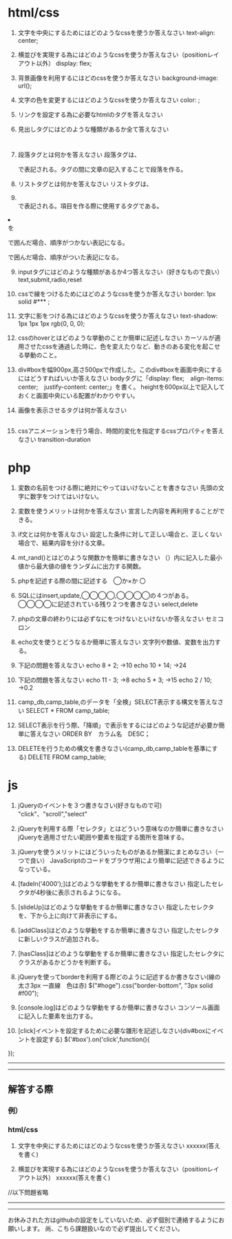 # html/css
1. 文字を中央にするためにはどのようなcssを使うか答えなさい
text-align: center;

2. 横並びを実現する為にはどのようなcssを使うか答えなさい（positionレイアウト以外）
display: flex;

3. 背景画像を利用するにはどのcssを使うか答えなさい
background-image: url();

4. 文字の色を変更するにはどのようなcssを使うか答えなさい
color: ;

5. リンクを設定する為に必要なhtmlのタグを答えなさい
<a href=""></a>

6. 見出しタグにはどのような種類があるか全て答えなさい
<h1></h1> <h2></h2> <h3></h3> <h4></h4> <h5></h5> <h6></h6>

7. 段落タグとは何かを答えなさい
段落タグは、<p></p>で表記される。タグの間に文章の記入することで段落を作る。

8. リストタグとは何かを答えなさい
リストタグは、<li></li>で表記される。項目を作る際に使用するタグである。
<li></li>を<ul></ul>で囲んだ場合、順序がつかない表記になる。<ol></ol>で囲んだ場合、順序がついた表記になる。

9. inputタグにはどのような種類があるか4つ答えなさい（好きなもので良い）
text,submit,radio,reset

10. cssで線をつけるためにはどのようなcssを使うか答えなさい
border: 1px solid #*** ;

11. 文字に影をつける為にはどのようなcssを使うか答えなさい
text-shadow: 1px 1px 1px rgb(0, 0, 0);

12. cssのhoverとはどのような挙動のことか簡単に記述しなさい
カーソルが適用させたcssを通過した時に、色を変えたりなど、動きのある変化を起こせる挙動のこと。

13. div#boxを幅900px,高さ500pxで作成した。このdiv#boxを画面中央にするにはどうすればいいか答えなさい
bodyタグに「display: flex;　align-items: center;　justify-content: center;」を書く。
heightを600px以上で記入しておくと画面中央にいる配置がわかりやすい。

14. 画像を表示させるタグは何か答えなさい
<img src="" alt="">

15. cssアニメーションを行う場合、時間的変化を指定するcssプロパティを答えなさい
transition-duration

# php
1. 変数の名前をつける際に絶対にやってはいけないことを書きなさい
先頭の文字に数字をつけてはいけない。

2. 変数を使うメリットは何かを答えなさい
宣言した内容を再利用することができる。

3. if文とは何かを答えなさい
設定した条件に対して正しい場合と、正しくない場合で、結果内容を分ける文章。

4. mt_rand()とはどのような関数かを簡単に書きなさい
（）内に記入した最小値から最大値の値をランダムに出力する関数。

5. phpを記述する際<?php ?>の間に記述する　◯か×か
〇

6. SQLにはinsert,update,◯◯◯◯,◯◯◯◯の４つがある。◯◯◯◯に記述されている残り２つを書きなさい
select,delete

7. phpの文章の終わりには必ずなにをつけないといけないか答えなさい
セミコロン

8. echo文を使うとどうなるか簡単に答えなさい
文字列や数値、変数を出力する。

9. 下記の問題を答えなさい
echo 8 + 2;
→10
echo 10 + 14;
→24

10. 下記の問題を答えなさい
echo 11 - 3;
→8
echo 5 * 3;
→15
echo 2 / 10;
→0.2

11. camp_db,camp_table,のデータを「全検」SELECT表示する構文を答えなさい
SELECT * FROM camp_table;

12. SELECT表示を行う際、「降順」で表示をするにはどのような記述が必要か簡単に答えなさい
ORDER BY　カラム名　DESC；

13. DELETEを行うための構文を書きなさい(camp_db,camp_tableを基準にする)
DELETE FROM camp_table;

# js
1. jQueryのイベントを３つ書きなさい(好きなもので可)
"click"、"scroll","select"

2. jQueryを利用する際「セレクタ」とはどういう意味なのか簡単に書きなさい
jQueryを適用させたい範囲や要素を指定する箇所を意味する。

3. jQueryを使うメリットにはどういったものがあるか簡潔にまとめなさい（一つで良い）
JavaScriptのコードをブラウザ用により簡単に記述できるようになっている。

4. [fadeIn('4000');]はどのような挙動をするか簡単に書きなさい
指定したセレクタが4秒後に表示されるようになる。

5. [slideUp]はどのような挙動をするか簡単に書きなさい
指定したセレクタを、下から上に向けて非表示にする。

6. [addClass]はどのような挙動をするか簡単に書きなさい
指定したセレクタに新しいクラスが追加される。

7. [hasClass]はどのような挙動をするか簡単に書きなさい
指定したセレクタにクラスがあるかどうかを判断する。

8. jQueryを使ってborderを利用する際どのように記述するか書きなさい(線の太さ3px 一直線　色は赤)
$("#hoge").css("border-bottom", "3px solid #f00");

9. [console.log]はどのような挙動をするか簡単に書きなさい
コンソール画面に記入した要素を出力する。

10. [click]イベントを設定するために必要な雛形を記述しなさい(div#boxにイベントを設定する)
$('#box').on('click',function(){

});


___
___
## 解答する際
### 例）

### html/css
1. 文字を中央にするためにはどのようなcssを使うか答えなさい
xxxxxx(答えを書く)

2. 横並びを実現する為にはどのようなcssを使うか答えなさい（positionレイアウト以外）
xxxxxx(答えを書く)

//以下問題省略

___
___
お休みされた方はgithubの設定をしていないため、必ず個別で連絡するようにお願いします。
尚、こちら課題扱いなので必ず提出してください。

